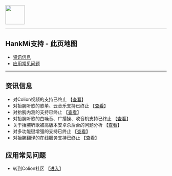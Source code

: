 [<img src="favicon.ico" width="60" height="60" align="middle" />](https://www.hankmi.com)

***  
## HankMi支持 - 此页地图
* [资讯信息](#资讯信息)
* [应用常见问题](#应用常见问题)  

***

## 资讯信息
* 对Colion视频的支持已终止 【[查看](support/Offline_Mobilemedia.md)】  
* 对抬腕听歌的歌单、云音乐支持已终止 【[查看](support/Wearmusic_220918.md)】  
* 对抬腕内测的支持已终止 【[查看](support/Offline_Wearbeta.md)】
* 对抬腕听歌的白噪音、广播操、收音机支持已终止 【[查看](support/Wearmusic_220918.md)】  
* 关于抬腕听歌被高版本安卓杀后台的问题分析 【[查看](support/killed_WearMusic.md)】  
* 对多功能键增强的支持已终止 【[查看](support/Offline_Launcher.md)】  
* 对抬腕翻译的在线服务支持已终止 【[查看](support/Offline_Translate.md)】  

## 应用常见问题
* 转到Colion社区 【[进入](https://support.qq.com/products/350783/faqs-more)】
